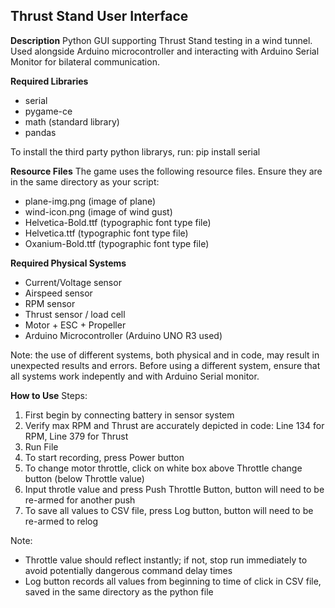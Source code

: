 ## Thrust Stand User Interface

**Description**
Python GUI supporting Thrust Stand testing in a wind tunnel. Used alongside Arduino microcontroller and interacting with Arduino Serial Monitor for bilateral communication.

**Required Libraries**
- serial
- pygame-ce
- math (standard library)
- pandas

To install the third party python librarys, run: 
    pip install serial

**Resource Files**
The game uses the following resource files. Ensure they are in the same directory as your script:
- plane-img.png (image of plane)
- wind-icon.png (image of wind gust)
- Helvetica-Bold.ttf (typographic font type file)
- Helvetica.ttf (typographic font type file)
- Oxanium-Bold.ttf (typographic font type file)

**Required Physical Systems**
- Current/Voltage sensor
- Airspeed sensor
- RPM sensor
- Thrust sensor / load cell
- Motor + ESC + Propeller
- Arduino Microcontroller (Arduino UNO R3 used)

Note: the use of different systems, both physical and in code, may result in unexpected results and errors. Before using a different system, ensure that all systems work indepently and with Arduino Serial monitor.

**How to Use**
Steps: 
1) First begin by connecting battery in sensor system
2) Verify max RPM and Thrust are accurately depicted in code: Line 134 for RPM, Line 379 for Thrust
3) Run File
4) To start recording, press Power button
5) To change motor throttle, click on white box above Throttle change button (below Throttle value)
6) Input throtle value and press Push Throttle Button, button will need to be re-armed for another push
7) To save all values to CSV file, press Log button, button will need to be re-armed to relog

Note: 
- Throttle value should reflect instantly; if not, stop run immediately to avoid potentially dangerous command delay times
- Log button records all values from beginning to time of click in CSV file, saved in the same directory as the python file
